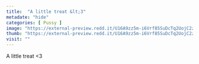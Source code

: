 ```yaml
---
title:  "A little treat &lt;3"
metadate: "hide"
categories: [ Pussy ]
image: "https://external-preview.redd.it/U16A9zz5m-i6Vrf85SuDcTq2UojC2zk2IIidcmYuY78.jpg?auto=webp&s=6a08b1744eaad5f5cee7a0c8a9367ca0c8a18327"
thumb: "https://external-preview.redd.it/U16A9zz5m-i6Vrf85SuDcTq2UojC2zk2IIidcmYuY78.jpg?width=640&crop=smart&auto=webp&s=ab67b0d3ff64a18c9fd2257e25a966b48e75fa6d"
visit: ""
---
```

A little treat &lt;3
